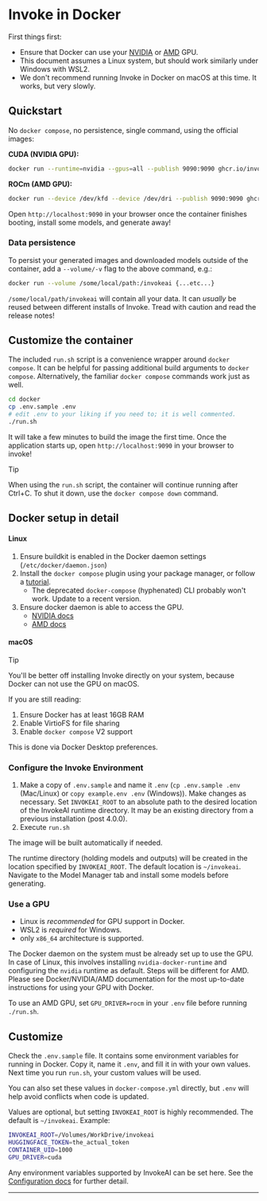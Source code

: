 # Invoke in Docker

First things first:

- Ensure that Docker can use your [NVIDIA][nvidia docker docs] or [AMD][amd docker docs] GPU.
- This document assumes a Linux system, but should work similarly under Windows with WSL2.
- We don't recommend running Invoke in Docker on macOS at this time. It works, but very slowly.

## Quickstart

No `docker compose`, no persistence, single command, using the official images:

**CUDA (NVIDIA GPU):**

```bash
docker run --runtime=nvidia --gpus=all --publish 9090:9090 ghcr.io/invoke-ai/invokeai
```

**ROCm (AMD GPU):**

```bash
docker run --device /dev/kfd --device /dev/dri --publish 9090:9090 ghcr.io/invoke-ai/invokeai:main-rocm
```

Open `http://localhost:9090` in your browser once the container finishes booting, install some models, and generate away!

### Data persistence

To persist your generated images and downloaded models outside of the container, add a `--volume/-v` flag to the above command, e.g.:

```bash
docker run --volume /some/local/path:/invokeai {...etc...}
```

`/some/local/path/invokeai` will contain all your data.
It can *usually* be reused between different installs of Invoke. Tread with caution and read the release notes!

## Customize the container

The included `run.sh` script is a convenience wrapper around `docker compose`. It can be helpful for passing additional build arguments to `docker compose`. Alternatively, the familiar `docker compose` commands work just as well.

```bash
cd docker
cp .env.sample .env
# edit .env to your liking if you need to; it is well commented.
./run.sh
```

It will take a few minutes to build the image the first time. Once the application starts up, open `http://localhost:9090` in your browser to invoke!

>[!TIP]
>When using the `run.sh` script, the container will continue running after Ctrl+C. To shut it down, use the `docker compose down` command.

## Docker setup in detail

#### Linux

1. Ensure buildkit is enabled in the Docker daemon settings (`/etc/docker/daemon.json`)
2. Install the `docker compose` plugin using your package manager, or follow a [tutorial](https://docs.docker.com/compose/install/linux/#install-using-the-repository).
    - The deprecated `docker-compose` (hyphenated) CLI probably won't work. Update to a recent version.
3. Ensure docker daemon is able to access the GPU.
    - [NVIDIA docs](https://docs.nvidia.com/datacenter/cloud-native/container-toolkit/latest/install-guide.html)
    - [AMD docs](https://rocm.docs.amd.com/projects/install-on-linux/en/latest/how-to/docker.html)

#### macOS

> [!TIP]
> You'll be better off installing Invoke directly on your system, because Docker can not use the GPU on macOS.

If you are still reading:

1. Ensure Docker has at least 16GB RAM
2. Enable VirtioFS for file sharing
3. Enable `docker compose` V2 support

This is done via Docker Desktop preferences.

### Configure the Invoke Environment

1. Make a copy of `.env.sample` and name it `.env` (`cp .env.sample .env` (Mac/Linux) or `copy example.env .env` (Windows)). Make changes as necessary. Set `INVOKEAI_ROOT` to an absolute path to the desired location of the InvokeAI runtime directory. It may be an existing directory from a previous installation (post 4.0.0).
1. Execute `run.sh`

The image will be built automatically if needed.

The runtime directory (holding models and outputs) will be created in the location specified by `INVOKEAI_ROOT`. The default location is `~/invokeai`. Navigate to the Model Manager tab and install some models before generating.

### Use a GPU

- Linux is *recommended* for GPU support in Docker.
- WSL2 is *required* for Windows.
- only `x86_64` architecture is supported.

The Docker daemon on the system must be already set up to use the GPU. In case of Linux, this involves installing `nvidia-docker-runtime` and configuring the `nvidia` runtime as default. Steps will be different for AMD. Please see Docker/NVIDIA/AMD documentation for the most up-to-date instructions for using your GPU with Docker.

To use an AMD GPU, set `GPU_DRIVER=rocm` in your `.env` file before running `./run.sh`.

## Customize

Check the `.env.sample` file. It contains some environment variables for running in Docker. Copy it, name it `.env`, and fill it in with your own values. Next time you run `run.sh`, your custom values will be used.

You can also set these values in `docker-compose.yml` directly, but `.env` will help avoid conflicts when code is updated.

Values are optional, but setting `INVOKEAI_ROOT` is highly recommended. The default is `~/invokeai`. Example:

```bash
INVOKEAI_ROOT=/Volumes/WorkDrive/invokeai
HUGGINGFACE_TOKEN=the_actual_token
CONTAINER_UID=1000
GPU_DRIVER=cuda
```

Any environment variables supported by InvokeAI can be set here. See the [Configuration docs](https://invoke-ai.github.io/InvokeAI/features/CONFIGURATION/) for further detail.

---

[nvidia docker docs]: https://docs.nvidia.com/datacenter/cloud-native/container-toolkit/latest/install-guide.html
[amd docker docs]: https://rocm.docs.amd.com/projects/install-on-linux/en/latest/how-to/docker.html
